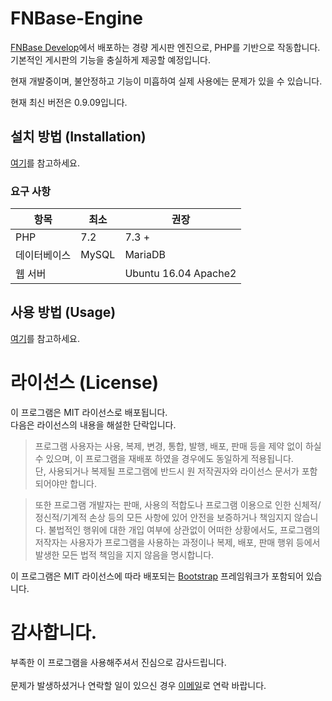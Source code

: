# FNBase-Engine
[FNBase Develop](https://dev.fnbase.xyz)에서 배포하는 경량 게시판 엔진으로, PHP를 기반으로 작동합니다.
기본적인 게시판의 기능을 충실하게 제공할 예정입니다.

현재 개발중이며, 불안정하고 기능이 미흡하여 실제 사용에는 문제가 있을 수 있습니다.

현재 최신 버전은 0.9.09입니다.

## 설치 방법 (Installation)
[여기](https://github.com/estrella3/FNBase-Engine/wiki)를 참고하세요.

### 요구 사항
항목 | 최소 | 권장 |
---- | ---- | ---- |
PHP | 7.2 | 7.3 + |
데이터베이스 | MySQL | MariaDB |
웹 서버 |  | Ubuntu 16.04 Apache2 |

## 사용 방법 (Usage)
[여기](https://github.com/estrella3/FNBase-Engine/wiki)를 참고하세요.

# 라이선스 (License)
이 프로그램은 MIT 라이선스로 배포됩니다.<br>
다음은 라이선스의 내용을 해설한 단락입니다.
> 프로그램 사용자는 사용, 복제, 변경, 통합, 발행, 배포, 판매 등을 제약 없이 하실 수 있으며, 이 프로그램을 재배포 하였을 경우에도 동일하게 적용됩니다.<br>
단, 사용되거나 복제될 프로그램에 반드시 원 저작권자와 라이선스 문서가 포함되어야만 합니다.<br>

> 또한 프로그램 개발자는 판매, 사용의 적합도나 프로그램 이용으로 인한 신체적/정신적/기계적 손상 등의 모든 사항에 있어 안전을 보증하거나 책임지지 않습니다. 불법적인 행위에 대한 개입 여부에 상관없이 어떠한 상황에서도, 프로그램의 저작자는 사용자가 프로그램을 사용하는 과정이나 복제, 배포, 판매 행위 등에서 발생한 모든 법적 책임을 지지 않음을 명시합니다.

이 프로그램은 MIT 라이선스에 따라 배포되는 [Bootstrap](https://getbootstrap.com) 프레임워크가 포함되어 있습니다.

# 감사합니다.
부족한 이 프로그램을 사용해주셔서 진심으로 감사드립니다.<br><br>
문제가 발생하셨거나 연락할 일이 있으신 경우 [이메일](mailto:admin@fnbase.xyz)로 연락 바랍니다.
